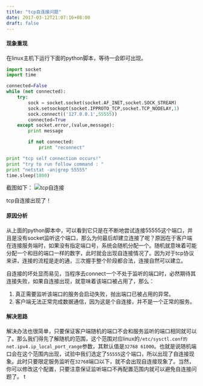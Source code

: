 ```yaml
---
title: "tcp自连接问题"
date: 2017-03-12T21:07:16+08:00
draft: false
---
```

#### 现象重现
在linux主机下运行下面的python脚本，等待一会即可出现。

```python
import socket
import time

connected=False
while (not connected):
    try:
        sock = socket.socket(socket.AF_INET,socket.SOCK_STREAM)
        sock.setsockopt(socket.IPPROTO_TCP,socket.TCP_NODELAY,1)
        sock.connect(('127.0.0.1',55555))
        connected=True
    except socket.error,(value,message):
        print message

        if not connected:
            print "reconnect"

print "tcp self connection occurs!"
print "try to run follow command : "
print "netstat -an|grep 55555"
time.sleep(1800)
```
截图如下：
![tcp自连接](https://images-cdn.shimo.im/updE9v1RXnQem98L/20170312.png!thumbnail)

tcp自连接出现了！

#### 原因分析
从上面的python脚本中，可以看到它只是在不断地尝试连接55555这个端口，并且是没有socket监听这个端口，那么为何最后却建立连接了呢？原因在于客户端在连接服务端时，如果没有指定端口号，系统会随机分配一个。随机就意味着可能分配一个和目的端口一样的数字，此时就会出现自连接情况了。因为对于tcp协议来讲，连接的流程是走的通，三次握手整个阶段都合法，连接自然可以建立。

自连接的坏处显而易见，当程序去connect一个不处于监听的端口时，必然期待其连接失败，如果自连接出现，就意味着该端口被占用了，那么：

1. 真正需要监听该端口的服务会启动失败，抛出端口已被占用的异常。
2. 客户端无法正常完成数据通信，因为这是个自连接，并不是一个正常的服务。

#### 解决思路
解决办法也很简单，只要保证客户端随机的端口不会和服务监听的端口相同就可以了。那么我们得先了解随机的范围，这个范围对应linux的`/etc/sysctl.conf的net.ipv4.ip_local_port_range`参数，其默认值是`32768 61000`。也就是说随机端口会在这个范围内出现，试验中我们选定了`55555`这个端口，所以出现了自连接现象。此时只要限定服务监听在`32768`端口以下，就不会出现自连接现象了。当然，你可以修改这个配置，只要注意保证监听端口不再配置范围内就可以避免自连接问题了。
t